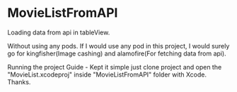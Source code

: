 # MovieListFromAPI
 Loading data from api in tableView.
 
 Without using any pods.
 If I would use any pod in this project, I would surely go for kingfisher(Image cashing) and alamofire(For fetching data from api).




Running the project Guide - 
Kept it simple just clone project and open the "MovieList.xcodeproj" inside "MovieListFromAPI" folder with Xcode.
Thanks.
